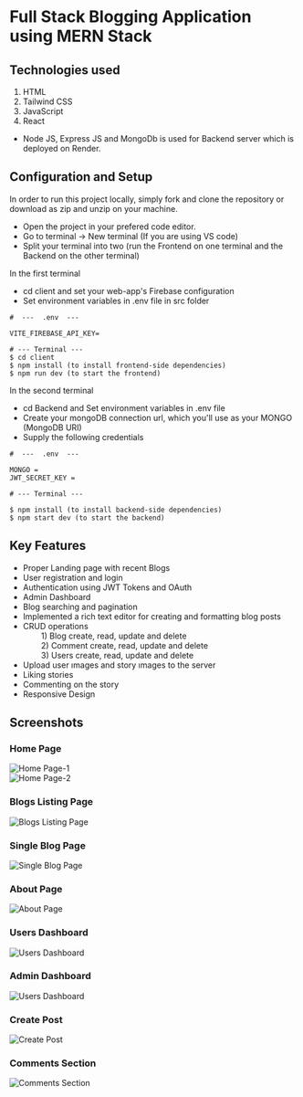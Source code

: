 # Full Stack Blogging Application using MERN Stack

<!---Live Link - [Bookztron](https://bookztron-dev-branch.netlify.app/)-->

## Technologies used 
1. HTML
2. Tailwind CSS
3. JavaScript
4. React

- Node JS, Express JS and MongoDb is used for Backend server which is deployed on Render.

<!--
1. User Authentication (Signup, Login and Logout)
2. Proper Landing page with Recent Blogs
3. Product Listing Page
4. Sort and filter products
   - Sort by Price Low to High and High to Low
   - Filter using Minimum and Maximum Price Range
   - Filter by Book Genre Categories
   - Filter by average product rating
   - Filter to include/exclude out of stock products
   - Filter products as per fast delivery availability
   - Clear all filters
5. Wishlist Management 
   - Add / remove from the wishlist
   - Add items to cart
6. Cart Management 
   - Add to cart 
   - Change items quantity in cart 
   - Remove from cart
   - Add to wishlist from cart
   - Apply Coupon
7. Single Product Page
8. Order Summary of the ordered items
9. Custom Toast Component with 4 types - Success, Error, Warning and Information
10. Razorpay payment Integration
11. Orders page
12. Search bar to search books by Book name and Author name
13. Pagination 

## You can report issues on this project using Github issue 
1. You can read more about this from [Github Docs](https://docs.github.com/en/issues/tracking-your-work-with-issues/creating-an-issue)
-----------------------------------------------------------------------
<H1 align ="center" > MERN BLOG  </h1>
<h5  align ="center"> 
Fullstack open source blogging application made with MongoDB, Express, React & Nodejs (MERN) </h5>
<br/>

  * [Configuration and Setup](#configuration-and-setup)
  * [Key Features](#key-features)
  * [Technologies used](#technologies-used)
      - [Frontend](#frontend)
      - [Backend](#backend)
      - [Database](#database)
  * [📸 Screenshots](#screenshots)
  * [Author](#author)
  * [License](#license)

-->
## Configuration and Setup

In order to run this project locally, simply fork and clone the repository or download as zip and unzip on your machine.

- Open the project in your prefered code editor.
- Go to terminal -> New terminal (If you are using VS code)
- Split your terminal into two (run the Frontend on one terminal and the Backend on the other terminal)

In the first terminal
- cd client and set your web-app's Firebase configuration
- Set environment variables in .env file in src folder
```
#  ---  .env  ---

VITE_FIREBASE_API_KEY=

```
```
# --- Terminal ---
$ cd client
$ npm install (to install frontend-side dependencies)
$ npm run dev (to start the frontend)
```

In the second terminal

- cd Backend and Set environment variables in .env file
- Create your mongoDB connection url, which you'll use as your MONGO (MongoDB URI)
- Supply the following credentials

```
#  ---  .env  ---

MONGO =
JWT_SECRET_KEY =

```


```
# --- Terminal ---

$ npm install (to install backend-side dependencies)
$ npm start dev (to start the backend)
```

##  Key Features

- Proper Landing page with recent Blogs
- User registration and login
- Authentication using JWT Tokens and OAuth
- Admin Dashboard 
- Blog searching  and pagination
- Implemented a rich text editor for creating and formatting blog posts
- CRUD operations </br>
   &nbsp; &nbsp; &nbsp; &nbsp;    1) Blog create, read, update and delete </br>
   &nbsp; &nbsp; &nbsp; &nbsp;    2) Comment  create, read, update and delete </br>
   &nbsp; &nbsp; &nbsp; &nbsp;    3) Users create, read, update and delete </br>
- Upload user ımages and story ımages to the server 
- Liking  stories
- Commenting  on the story
- Responsive Design

## Screenshots

### Home Page
![Home Page-1](.\images\Home_Page.png)</br>
![Home Page-2](.\images\Recent_Post.png)

### Blogs Listing Page
![Blogs Listing Page](.\images\Blogs.png)

### Single Blog Page
![Single Blog Page](.\images\Sample_Post.png)

### About Page
![About Page](.\images\About_Page.png)

### Users Dashboard
![Users Dashboard](.\images\User_Dashboard.png)

### Admin Dashboard
![Users Dashboard](.\images\User_Dashboard.png)

### Create Post
![Create Post](.\images\Create_Post.png)

### Comments Section
![Comments Section](.\images\Comments_Section.png)

<!--
### Home Page
![Home Page][.\images\Posts.png]

### Blogs Listing Page
![Blogs Listing Page][.\images\Blogs.png]

### User Authentication Pages

### Single Product Page

### Wishlist Page

### Cart Page

### Razorpay integration

### Orders Page

<br/>

##  Technologies used

This project was created using the following technologies.

####  Frontend 

- [React js ](https://www.npmjs.com/package/react) - JavaScript library that is used for building user interfaces specifically for single-page applications
- [React Hooks  ](https://reactjs.org/docs/hooks-intro.html) - For managing and centralizing application state
- [react-router-dom](https://www.npmjs.com/package/react-router-dom) - To handle routing
- [axios](https://www.npmjs.com/package/axios) - For making Api calls
- [Css](https://developer.mozilla.org/en-US/docs/Web/CSS) - For User Interface
- [CK-Editor](https://ckeditor.com/docs/ckeditor5/latest/builds/guides/integration/frameworks/react.html) - Rich Text Editor 
- [uuid](https://www.npmjs.com/package/uuid) - For random id generator
- [React icons](https://react-icons.github.io/react-icons/) -
 Small library that helps you add icons  to your react apps.

####  Backend 

- [Node js](https://nodejs.org/en/) -A runtime environment to help build fast server applications using JS
- [Express js](https://www.npmjs.com/package/express) -The server for handling and routing HTTP requests
- [Mongoose](https://mongoosejs.com/) - For modeling and mapping MongoDB data to JavaScript
- [express-async-handler](https://www.npmjs.com/package/express-async-handler) - Simple middleware for handling exceptions inside of async express routes and passing them to your express error handlers 
- [jsonwebtoken](https://www.npmjs.com/package/jsonwebtoken) - For authentication
- [Bcryptjs](https://www.npmjs.com/package/bcryptjs) - For data encryption
- [Nodemailer](https://nodemailer.com/about/) - Send e-mails from Node.js
- [Dotenv](https://www.npmjs.com/package/dotenv) - Zero Dependency module that loads environment variables
- [multer](https://www.npmjs.com/package/multer) - Node.js middleware for uploading files 
- [slugify](https://www.npmjs.com/package/slugify) - For encoding titles into a URL-friendly format
- [cors](https://www.npmjs.com/package/cors) - Provides a Connect/Express middleware


####  Database 

 - [MongoDB ](https://www.mongodb.com/) - It provides a free cloud service to store MongoDB collections.
 
 ##  Screenshots 
 

![1](https://user-images.githubusercontent.com/111676859/226197211-8abc5de5-7659-4811-b28a-ef885de64267.png)
---- -
![2](https://user-images.githubusercontent.com/111676859/226197288-1f0cf951-dd30-464f-b70a-10c449fe33b4.png)
--- - 
![3](https://user-images.githubusercontent.com/111676859/226197295-e9525dd5-1346-4951-a1c8-d5620166d7aa.png)
--- - 

## Author
- Portfolio: [berthutapea](https://berthutapea.vercel.app/)
- Github: [berthutapea](https://github.com/berthutapea)
- Sponsor: [berthutapea](https://saweria.co/berthutapea)
- Linkedin: [gilberthutapea](https://www.linkedin.com/in/gilberthutapea/)
- Email: [berthutapea@gmail.com](mailto:berthutapea@gmail.com)
-->
